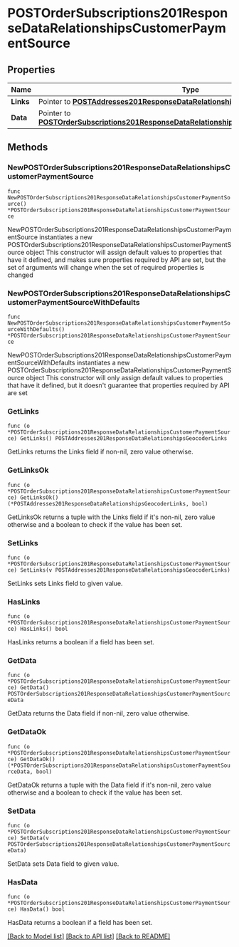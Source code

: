 # POSTOrderSubscriptions201ResponseDataRelationshipsCustomerPaymentSource

## Properties

Name | Type | Description | Notes
------------ | ------------- | ------------- | -------------
**Links** | Pointer to [**POSTAddresses201ResponseDataRelationshipsGeocoderLinks**](POSTAddresses201ResponseDataRelationshipsGeocoderLinks.md) |  | [optional] 
**Data** | Pointer to [**POSTOrderSubscriptions201ResponseDataRelationshipsCustomerPaymentSourceData**](POSTOrderSubscriptions201ResponseDataRelationshipsCustomerPaymentSourceData.md) |  | [optional] 

## Methods

### NewPOSTOrderSubscriptions201ResponseDataRelationshipsCustomerPaymentSource

`func NewPOSTOrderSubscriptions201ResponseDataRelationshipsCustomerPaymentSource() *POSTOrderSubscriptions201ResponseDataRelationshipsCustomerPaymentSource`

NewPOSTOrderSubscriptions201ResponseDataRelationshipsCustomerPaymentSource instantiates a new POSTOrderSubscriptions201ResponseDataRelationshipsCustomerPaymentSource object
This constructor will assign default values to properties that have it defined,
and makes sure properties required by API are set, but the set of arguments
will change when the set of required properties is changed

### NewPOSTOrderSubscriptions201ResponseDataRelationshipsCustomerPaymentSourceWithDefaults

`func NewPOSTOrderSubscriptions201ResponseDataRelationshipsCustomerPaymentSourceWithDefaults() *POSTOrderSubscriptions201ResponseDataRelationshipsCustomerPaymentSource`

NewPOSTOrderSubscriptions201ResponseDataRelationshipsCustomerPaymentSourceWithDefaults instantiates a new POSTOrderSubscriptions201ResponseDataRelationshipsCustomerPaymentSource object
This constructor will only assign default values to properties that have it defined,
but it doesn't guarantee that properties required by API are set

### GetLinks

`func (o *POSTOrderSubscriptions201ResponseDataRelationshipsCustomerPaymentSource) GetLinks() POSTAddresses201ResponseDataRelationshipsGeocoderLinks`

GetLinks returns the Links field if non-nil, zero value otherwise.

### GetLinksOk

`func (o *POSTOrderSubscriptions201ResponseDataRelationshipsCustomerPaymentSource) GetLinksOk() (*POSTAddresses201ResponseDataRelationshipsGeocoderLinks, bool)`

GetLinksOk returns a tuple with the Links field if it's non-nil, zero value otherwise
and a boolean to check if the value has been set.

### SetLinks

`func (o *POSTOrderSubscriptions201ResponseDataRelationshipsCustomerPaymentSource) SetLinks(v POSTAddresses201ResponseDataRelationshipsGeocoderLinks)`

SetLinks sets Links field to given value.

### HasLinks

`func (o *POSTOrderSubscriptions201ResponseDataRelationshipsCustomerPaymentSource) HasLinks() bool`

HasLinks returns a boolean if a field has been set.

### GetData

`func (o *POSTOrderSubscriptions201ResponseDataRelationshipsCustomerPaymentSource) GetData() POSTOrderSubscriptions201ResponseDataRelationshipsCustomerPaymentSourceData`

GetData returns the Data field if non-nil, zero value otherwise.

### GetDataOk

`func (o *POSTOrderSubscriptions201ResponseDataRelationshipsCustomerPaymentSource) GetDataOk() (*POSTOrderSubscriptions201ResponseDataRelationshipsCustomerPaymentSourceData, bool)`

GetDataOk returns a tuple with the Data field if it's non-nil, zero value otherwise
and a boolean to check if the value has been set.

### SetData

`func (o *POSTOrderSubscriptions201ResponseDataRelationshipsCustomerPaymentSource) SetData(v POSTOrderSubscriptions201ResponseDataRelationshipsCustomerPaymentSourceData)`

SetData sets Data field to given value.

### HasData

`func (o *POSTOrderSubscriptions201ResponseDataRelationshipsCustomerPaymentSource) HasData() bool`

HasData returns a boolean if a field has been set.


[[Back to Model list]](../README.md#documentation-for-models) [[Back to API list]](../README.md#documentation-for-api-endpoints) [[Back to README]](../README.md)



